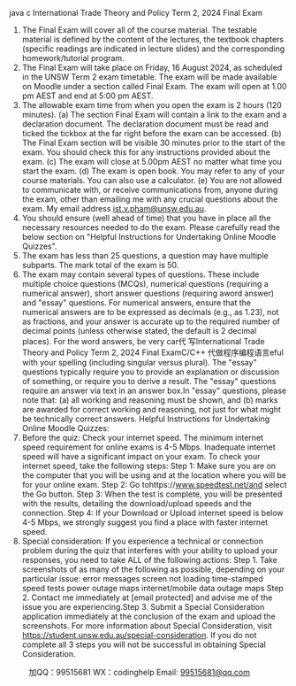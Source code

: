 java c
International Trade Theory and Policy 
Term 2, 2024 
Final Exam 
1.   The   Final   Exam   will   cover   all   of the   course   material.   The   testable   material   is   defined   by   the   content   of the   lectures,   the   textbook   chapters   (specific   readings   are   indicated   in   lecture   slides)   and the corresponding homework/tutorial program.
2.   The Final Exam will take place on   Friday, 16 August 2024,   as   scheduled   in   the   UNSW   Term   2   exam timetable.   The exam will   be   made available on Moodle   under a section called Final Exam.   The exam will open at 1.00 pm AEST and   end   at 5:00 pm AEST.
3.   The allowable exam time from when you open the   exam is   2   hours   (120   minutes).
(a)   The   section Final Exam will   contain   a   link   to   the   exam   and   a   declaration   document.   The   declaration   document must be read   and ticked   the tickbox   at   the   far   right   before   the   exam   can be accessed.
(b)    The Final Exam section will be visible 30 minutes prior to the start of   the exam. You should   check this for any instructions provided about the   exam.
(c)      The exam will close at 5.00pm AEST no matter what time you   start   the   exam.
(d)   The exam is open book. You may refer to any of   your   course   materials.   You   can   also   use   a   calculator.
(e)   You are not allowed to communicate   with,   or   receive   communications   from,   anyone   during   the   exam,   other   than   emailing   me   with   any crucial questions   about   the   exam.   My   email   address   ist.v.pham@unsw.edu.au. 
4.   You should ensure (well ahead of   time) that you have in place all the necessary resources needed   to do the exam. Please carefully read the below section on "Helpful Instructions   for Undertaking   Online   Moodle   Quizzes".
5.   The   exam has   less than 25 questions,   a   question may   have   multiple   subparts.   The   mark   total   of   the exam   is   50.
6.   The   exam   may   contain   several   types   of   questions.   These   include   multiple   choice   questions   (MCQs), numerical questions (requiring a numerical answer),   short   answer   questions   (requiring   aword answer) and "essay" questions. For numerical answers,   ensure that the numerical answers   are to be expressed as decimals (e.g., as   1.23), not as fractions, and your answer is accurate up to   the required number of   decimal points (unless otherwise stated,   the   default   is   2   decimal places).   For the word answers, be very car代 写International Trade Theory and Policy Term 2, 2024 Final ExamC/C++
代做程序编程语言eful with your   spelling   (including   singular versus plural).   The   "essay" questions typically require you to provide an explanation or discussion   of   something,   or require you to derive a result. The "essay" questions require an answer via text in an answer box.In   "essay"   questions,   please   note   that:   (a) all working and reasoning must be shown, and (b) marks are awarded for correct working and reasoning, not just for what might be technically correct answers. 
Helpful Instructions for Undertaking Online Moodle Quizzes: 
1. Before the quiz: Check your internet speed. The minimum   internet   speed requirement   for   online   exams   is   4-5   Mbps.   Inadequate   internet   speed   will   have   a   significant   impact   on   your   exam.    To check your internet speed, take the following   steps:
Step   1:   Make   sure   you   are   on   the   computer   that   you   will   be using   and   at   the   location   where you   will be for your online exam.
Step   2: Go   tohttps://www.speedtest.net/and   select   the   Go   button.
Step    3:    When      the      test      is      complete,      you      will      be      presented      with      the      results,      detailing      the   download/upload speeds and the connection.
Step   4:   If your   Download   or Upload   internet   speed   is   below   4-5   Mbps,   we   strongly   suggest   you   find a place with faster internet   speed.
2. Special consideration: If   you experience   a technical   or   connection problem   during   the   quiz   that   interferes   with   your   ability   to   upload   your   responses,   you   need   to   take ALL of   the   following actions:
Step   1.   Take   screenshots   of   as   many of the   following as   possible,   depending   on   your   particular issue:
error messages 
screen not loading 
time-stamped speed tests 
power outage maps 
internet/mobile data outage maps 
Step   2.          Contact   me   immediately   at   [email   protected]   and   advise   me   of the   issue   you   are   experiencing.Step   3.          Submit   a   Special Consideration   application immediately at   the   conclusion   of the   exam   and       upload       the          screenshots.    For          more       information          about       Special          Consideration,       visit https://student.unsw.edu.au/special-consideration. 
If   you do not complete all 3 steps you will not be   successful   in   obtaining   Special   Consideration.







         
加QQ：99515681  WX：codinghelp  Email: 99515681@qq.com
